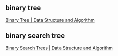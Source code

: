 ## binary tree

[Binary Tree | Data Structure and Algorithm](http://algorithm.yuanbin.me/basics_data_structure/binary_tree.html)

## binary search tree

[Binary Search Trees | Data Structure and Algorithm](http://algorithm.yuanbin.me/basics_data_structure/binary_search_trees.html)
